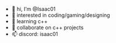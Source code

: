 - 👋 hi, I’m @Isaac01
- 👀 interested in coding/gaming/designing
- 🌱 learning c++
- 💞️ collaborate on c++ projects
- 📫 discord: isaac01

<!---
Ryzz01/Ryzz01 is a ✨ special ✨ repository because its `README.md` (this file) appears on your GitHub profile.
You can click the Preview link to take a look at your changes.
--->

